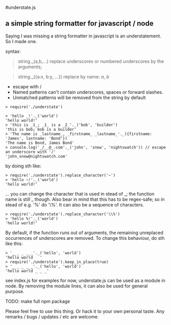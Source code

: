 #understate.js 
## a simple string formatter for javascript / node

Saying I was missing a string formatter in javascript is an understatement. So I made one. 

syntax: 
> string._(a,b,...) replace underscores or numbered underscores by the arguments; 

> string._({a:x, b:y, ...}) replace by name: _a_, _b_

* escape with /
* Named patterns can't contain underscores, spaces or forward slashes.
* Unmatched patterns will be removed from the string by default
```
> require('./understate')

> 'hello _!'._('world')
'hello world!'
> 'this is _1_; _1_ is a _2_'._('bob', 'builder') 
'this is bob; bob is a builder'
> 'The name is _lastname_, _firstname_ _lastname_'._({firstname: 'James', lastname: 'Bond'})
'The name is Bond, James Bond'
> console.log('_/__@_.com'._('john', 'snow', 'nightswatch')) // escape an underscore with '/'
'john_snow@nightswatch.com'
```
by doing sth like:
```
> require('./understate').replace_character('~')
> 'hello ~!'._('world')
'hello world!'
```
... you can change the character that is used in stead of _; the function name is still _ though. Also bear in mind that this has to be regex-safe; so in stead of e.g. '%' do '\\%'. It can also be a sequence of characters.
```
> require('./understate').replace_character('\\%')
> 'hello %!'._('world')
'hello world!'
```

By default, if the function runs out of arguments, the remaining unreplaced occurrences of underscores are removed. To change this behaviour, do sth like this:
```
> '_ _ _ _ _'._('hello', 'world')
'hello world   '
> require('./understate').keep_in_place(true)
> '_ _ _ _ _'._('hello', 'world')
'hello world _ _ _'
```

see index.js for examples
for now, understate.js can be used as a module in node. By removing the module lines, it can also be used for general purpose.

TODO:
make full npm package

Please feel free to use this thing. Or hack it to your own personal taste. Any remarks / bugs / updates / etc are welcome.

